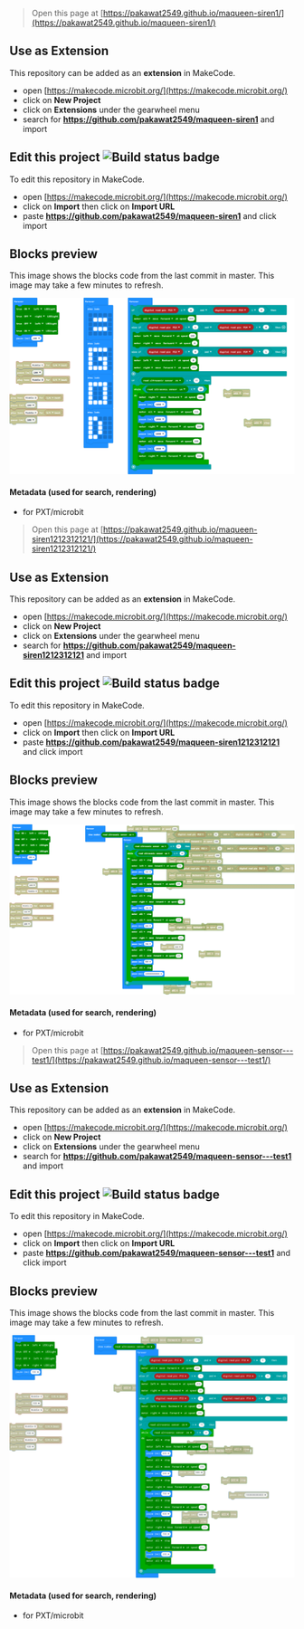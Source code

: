 
> Open this page at [https://pakawat2549.github.io/maqueen-siren1/](https://pakawat2549.github.io/maqueen-siren1/)

## Use as Extension

This repository can be added as an **extension** in MakeCode.

* open [https://makecode.microbit.org/](https://makecode.microbit.org/)
* click on **New Project**
* click on **Extensions** under the gearwheel menu
* search for **https://github.com/pakawat2549/maqueen-siren1** and import

## Edit this project ![Build status badge](https://github.com/pakawat2549/maqueen-siren1/workflows/MakeCode/badge.svg)

To edit this repository in MakeCode.

* open [https://makecode.microbit.org/](https://makecode.microbit.org/)
* click on **Import** then click on **Import URL**
* paste **https://github.com/pakawat2549/maqueen-siren1** and click import

## Blocks preview

This image shows the blocks code from the last commit in master.
This image may take a few minutes to refresh.

![A rendered view of the blocks](https://github.com/pakawat2549/maqueen-siren1/raw/master/.github/makecode/blocks.png)

#### Metadata (used for search, rendering)

* for PXT/microbit
<script src="https://makecode.com/gh-pages-embed.js"></script><script>makeCodeRender("{{ site.makecode.home_url }}", "{{ site.github.owner_name }}/{{ site.github.repository_name }}");</script>



> Open this page at [https://pakawat2549.github.io/maqueen-siren1212312121/](https://pakawat2549.github.io/maqueen-siren1212312121/)

## Use as Extension

This repository can be added as an **extension** in MakeCode.

* open [https://makecode.microbit.org/](https://makecode.microbit.org/)
* click on **New Project**
* click on **Extensions** under the gearwheel menu
* search for **https://github.com/pakawat2549/maqueen-siren1212312121** and import

## Edit this project ![Build status badge](https://github.com/pakawat2549/maqueen-siren1212312121/workflows/MakeCode/badge.svg)

To edit this repository in MakeCode.

* open [https://makecode.microbit.org/](https://makecode.microbit.org/)
* click on **Import** then click on **Import URL**
* paste **https://github.com/pakawat2549/maqueen-siren1212312121** and click import

## Blocks preview

This image shows the blocks code from the last commit in master.
This image may take a few minutes to refresh.

![A rendered view of the blocks](https://github.com/pakawat2549/maqueen-siren1212312121/raw/master/.github/makecode/blocks.png)

#### Metadata (used for search, rendering)

* for PXT/microbit
<script src="https://makecode.com/gh-pages-embed.js"></script><script>makeCodeRender("{{ site.makecode.home_url }}", "{{ site.github.owner_name }}/{{ site.github.repository_name }}");</script>



> Open this page at [https://pakawat2549.github.io/maqueen-sensor---test1/](https://pakawat2549.github.io/maqueen-sensor---test1/)

## Use as Extension

This repository can be added as an **extension** in MakeCode.

* open [https://makecode.microbit.org/](https://makecode.microbit.org/)
* click on **New Project**
* click on **Extensions** under the gearwheel menu
* search for **https://github.com/pakawat2549/maqueen-sensor---test1** and import

## Edit this project ![Build status badge](https://github.com/pakawat2549/maqueen-sensor---test1/workflows/MakeCode/badge.svg)

To edit this repository in MakeCode.

* open [https://makecode.microbit.org/](https://makecode.microbit.org/)
* click on **Import** then click on **Import URL**
* paste **https://github.com/pakawat2549/maqueen-sensor---test1** and click import

## Blocks preview

This image shows the blocks code from the last commit in master.
This image may take a few minutes to refresh.

![A rendered view of the blocks](https://github.com/pakawat2549/maqueen-sensor---test1/raw/master/.github/makecode/blocks.png)

#### Metadata (used for search, rendering)

* for PXT/microbit
<script src="https://makecode.com/gh-pages-embed.js"></script><script>makeCodeRender("{{ site.makecode.home_url }}", "{{ site.github.owner_name }}/{{ site.github.repository_name }}");</script>
